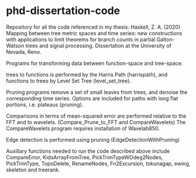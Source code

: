 # phd-dissertation-code
Repository for all the code referenced in my thesis:  Haskell, Z. A. (2020) Mapping between tree metric spaces and time series: new constructions with applications to limit theorems for branch counts in partial Galton-Watson trees and signal processing. Dissertation at the University of Nevada, Reno.

Programs for transforming data between function-space and tree-space: 

trees to functions is performed by the Harris Path (harrispath), and functions to trees by Level Set Tree (level_set_tree).

Pruning programs remove a set of small leaves from trees, and denoise the corresponding time series. Options are included for paths with long flat portions, i.e. plateaus (pruning).

Comparisons in terms of mean-squared error are performed relative to the FFT and to wavelets. (Compare_Prune_to_FFT and CompareWavelets)
The CompareWavelets program requires installation of Wavelab850.

Edge detection is performed using pruning (EdgeDetectionWithPruning)

Auxillary functions needed to run the code described above include CompareError, KidsArrayFromTree, PickTrimTypeWOdeg2Nodes, PickTrimType, TopoDelete, RenameNodes, Fn2Excursion, tokunagap, ewing, skeleton and treerank. 

